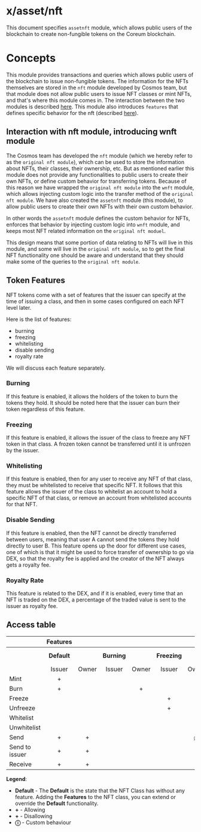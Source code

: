 # x/asset/nft

This document specifies `assetnft` module, which allows public users of the blockchain to create non-fungible tokens on the Coreum blockchain.

# Concepts
This module provides transactions and queries which allows public users of the blockchain to issue non-fungible
tokens. The information for the NFTs themselves are stored in the `nft` module developed by Cosmos team,
but that module does not allow public users to issue NFT classes or mint NFTs, and that's where
this module comes in. The interaction between the two modules is described [here](#interaction-with-nft-module-introducing-wnft-module). This module also introduces `features` that defines specific behavior for the nft (described [here](#token-features)).

## Interaction with nft module, introducing wnft module
The Cosmos team has developed the `nft` module (which we hereby refer to as the `original nft module`),
which can be used to store the information about NFTs, their classes, their ownership, etc. But as mentioned earlier this  module does not provide any functionalities to public users to create their own NFTs, or define
custom behavior for transferring tokens. Because of this reason we have wrapped the `original nft module` into
the `wnft` module, which allows injecting custom logic into the transfer method of the `original nft module`.
We have also created the `assetnft` module (this module), to allow public users to create their own NFTs with
their own custom behavior.

In other words the `assetnft` module defines the custom behavior for NFTs, enforces that behavior by injecting
custom logic into `wnft` module, and keeps most NFT related information on the `original nft moduel`.

This design means that some portion of data relating to NFTs will live in this module, and some will live in the
`original nft module`, so to get the final NFT functionality one should be aware and understand that they should
make some of the queries to the `original nft module`.
## Token Features
NFT tokens come with a set of features that the issuer can specify at the time of issuing a class, and then in some cases configured on each NFT level later.

Here is the list of features:
- burning
- freezing
- whitelisting
- disable sending
- royalty rate

We will discuss each feature separately.

### Burning
If this feature is enabled, it allows the holders of the token to burn the tokens they hold.
It should be noted here that the issuer can burn their token regardless of this feature.

### Freezing
If this feature is enabled, it allows the issuer of the class to freeze any NFT token in that class.
A frozen token cannot be transferred until it is unfrozen by the issuer.

### Whitelisting
If this feature is enabled, then for any user to receive any NFT of that class, they must be whitelisted to
receive that specific NFT. It follows that this feature allows the issuer of the class to whitelist an
account to hold a specific NFT of that class, or remove an account from whitelisted accounts for that NFT.

### Disable Sending
If this feature is enabled, then the NFT cannot be directly transferred between users, meaning that user A cannot
send the tokens they hold directly to user B. This feature opens up the door for different use cases, one of which is that it might be used to force transfer of ownership to go via DEX, so that the royalty fee is applied and the creator of the NFT always gets a royalty fee.

### Royalty Rate
This feature is related to the DEX, and if it is enabled, every time that an NFT is traded on the DEX, a percentage of the traded value is sent to the issuer as royalty fee.

## Access table

| 	                | **Features** 	 |    	    |       	       |    	    |       	        |         	          |         	          |            	             |           	           |    	    | **Extentions**  	  |            	            |
|------------------|:--------------:|:-------:|:-------------:|:-------:|:--------------:|:------------------:|:------------------:|:------------------------:|:---------------------:|:-------:|:------------------:|:-----------------------:|
| 	                | **Default** 	  |    	    | **Burning** 	 |    	    | **Freezing** 	 |         	          | **Whitelisting** 	 |            	             | **Disable Sending** 	 |    	    | **Royalty rate** 	 |            	            |
| 	                |  Issuer    	   | Owner 	 |  Issuer   	   | Owner 	 |  Issuer    	   |      Owner 	       |   Issuer      	    |       Recipient 	        |    Issuer       	     | Owner 	 |   Issuer      	    |         Owner 	         |
| Mint           	 |    +      	    |    	    |       	       |    	    |       	        |         	          |         	          |            	             |           	           |    	    |         	          |            	            |
| Burn           	 |    +      	    |    	    |       	       |  +   	  |       	        |         	          |         	          |            	             |           	           |    	    |         	          |            	            |
| Freeze         	 |       	        |    	    |       	       |    	    |    +      	    |         	          |         	          |            	             |           	           |    	    |         	          |            	            |
| Unfreeze       	 |       	        |    	    |       	       |    	    |    +      	    |         	          |         	          |            	             |           	           |    	    |         	          |            	            |
| Whitelist      	 |       	        |    	    |       	       |    	    |       	        |         	          |     +        	     |            	             |           	           |    	    |         	          |            	            |
| Unwhitelist    	 |       	        |    	    |       	       |    	    |       	        |         	          |     +        	     |            	             |           	           |    	    |         	          |            	            |
| Send           	 |    +      	    |  +   	  |       	       |    	    |       	        | [ⓘ](#freezing)   	 |         	          |            	             |           	           |  -   	  |         	          | [ⓘ](#royalty-rate)    	 |
| Send to issuer 	 |    +      	    |  +   	  |       	       |    	    |       	        |         	          |         	          |            	             |           	           |    	    |         	          |            	            |
| Receive        	 |    +      	    |  +   	  |       	       |    	    |       	        |         	          |         	          | [ⓘ](#whitelisting)     	 |           	           |    	    |         	          |            	            |

**Legend**:

* **Default** - The **Default** is the state that the NFT Class has without any feature. Adding the **Features** to the
  NFT class, you can extend or override the **Default** functionality.
* **+** - Allowing
* **+** - Disallowing
* **ⓘ** - Custom behaviour
	
